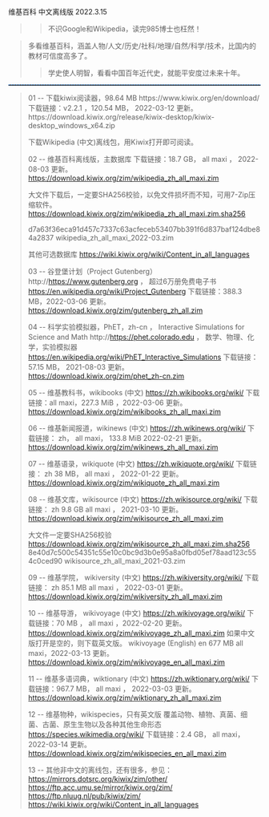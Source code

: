 维基百科  中文离线版 2022.3.15
>> 不识Google和Wikipedia，读完985博士也枉然！

> 多看维基百科，涵盖人物/人文/历史/社科/地理/自然/科学/技术，比国内的教材可信度高多了。
>> 学史使人明智，看看中国百年近代史，就能平安度过未来十年。

<hr style="height:1px;border:none;border-top:1px dashed #0066CC;">

 <blockquote>
01 -- 下载kiwix阅读器，98.64 MB
https://www.kiwix.org/en/download/
下载链接：v2.2.1 ，120.54 MB， 2022-03-12 更新。
https://download.kiwix.org/release/kiwix-desktop/kiwix-desktop_windows_x64.zip

下载Wikipedia (中文)离线包，用Kiwix打开即可阅读。


02 -- 维基百科离线版，主数据库
下载链接：18.7 GB， 	all maxi ， 2022-08-03 更新。
https://download.kiwix.org/zim/wikipedia_zh_all_maxi.zim


大文件下载后，一定要SHA256校验，以免文件损坏而不知，可用7-Zip压缩软件。
https://download.kiwix.org/zim/wikipedia_zh_all_maxi.zim.sha256

d7a63f36eca91d457c7337c63acfeceb53407bb391f6d837baf124dbe84a2837  wikipedia_zh_all_maxi_2022-03.zim



其他可选数据库
https://wiki.kiwix.org/wiki/Content_in_all_languages

03 -- 谷登堡计划（Project Gutenberg）
http://https://www.gutenberg.org  ， 超过6万册免费电子书
https://en.wikipedia.org/wiki/Project_Gutenberg
下载链接：388.3 MB，2022-03-06 更新。
https://download.kiwix.org/zim/gutenberg_zh_all.zim

04 -- 科学实验模拟器，PhET，zh-cn ， Interactive Simulations for Science and Math
http://https://phet.colorado.edu ， 数学、物理、化学，实验模拟器
https://en.wikipedia.org/wiki/PhET_Interactive_Simulations
下载链接： 57.15 MB， 2021-08-03 更新。
https://download.kiwix.org/zim/phet_zh-cn.zim


05 -- 维基教科书，wikibooks (中文)
https://zh.wikibooks.org/wiki/
下载链接：all maxi，227.3 MiB ，2022-03-06 更新。
https://download.kiwix.org/zim/wikibooks_zh_all_maxi.zim


06 -- 维基新闻报道，wikinews (中文)
https://zh.wikinews.org/wiki/
下载链接： zh， all maxi， 133.8 MiB	2022-02-21 更新。
https://download.kiwix.org/zim/wikinews_zh_all_maxi.zim


07 -- 维基语录，wikiquote (中文)
https://zh.wikiquote.org/wiki/
下载链接：	zh 	38 MB， all maxi  ， 2022-01-22 更新。
https://download.kiwix.org/zim/wikiquote_zh_all_maxi.zim


08 -- 维基文库，wikisource (中文)
https://zh.wikisource.org/wiki/
下载链接：	zh 	9.8 GB 	all maxi ， 2021-03-10 更新。
https://download.kiwix.org/zim/wikisource_zh_all_maxi.zim

大文件一定要SHA256校验
https://download.kiwix.org/zim/wikisource_zh_all_maxi.zim.sha256
8e40d7c500c54351c55e10c0bc9d3b0e95a8a0fbd05ef78aad123c554c0ced90  wikisource_zh_all_maxi_2021-03.zim


09 -- 维基学院， wikiversity (中文)
https://zh.wikiversity.org/wiki/
下载链接：	zh 	85.1 MB 	all maxi ， 2022-03-01 更新。
https://download.kiwix.org/zim/wikiversity_zh_all_maxi.zim


10 -- 维基导游， wikivoyage (中文)
https://zh.wikivoyage.org/wiki/
下载链接：70 MB ， all maxi ，2022-02-20 更新。
https://download.kiwix.org/zim/wikivoyage_zh_all_maxi.zim
如果中文版打开是空的，则下载英文版。
wikivoyage (English) 	en 	677 MB 		all maxi，2022-03-13  更新。
https://download.kiwix.org/zim/wikivoyage_en_all_maxi.zim


11 -- 维基多语词典，wiktionary (中文)
https://zh.wiktionary.org/wiki/
下载链接：967.7 MB， all maxi ， 2022-03-03 更新。
https://download.kiwix.org/zim/wiktionary_zh_all_maxi.zim


12 -- 维基物种，wikispecies，只有英文版
覆盖动物、植物、真菌、细菌、古菌、原生生物以及各种其他生命形态
https://species.wikimedia.org/wiki/
下载链接：2.4 GB， 	all maxi，2022-03-14 更新。
https://download.kiwix.org/zim/wikispecies_en_all_maxi.zim


13 -- 其他非中文的离线包，还有很多，参见：
https://mirrors.dotsrc.org/kiwix/zim/other/
https://ftp.acc.umu.se/mirror/kiwix.org/zim/
https://ftp.nluug.nl/pub/kiwix/zim/
https://wiki.kiwix.org/wiki/Content_in_all_languages
 </blockquote>
